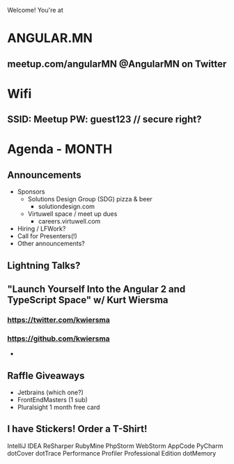 Welcome! You're at
# ANGULAR.MN
meetup.com/angularMN
@AngularMN on Twitter
---
# Wifi
SSID: Meetup
PW: guest123 // secure right?
---
# Agenda - MONTH
## Announcements
- Sponsors
  * Solutions Design Group (SDG) pizza & beer
    * solutiondesign.com
  * Virtuwell space / meet up dues
    * careers.virtuwell.com
- Hiring / LFWork?
- Call for Presenters(!)
- Other announcements?
## Lightning Talks?


## "Launch Yourself Into the Angular 2 and TypeScript Space" w/ Kurt Wiersma

### https://twitter.com/kwiersma
### https://github.com/kwiersma


-
## Raffle Giveaways
- Jetbrains (which one?) 
- FrontEndMasters (1 sub)
- Pluralsight 1 month free card

## I have Stickers! Order a T-Shirt!

IntelliJ IDEA
ReSharper
RubyMine
PhpStorm
WebStorm
AppCode
PyCharm
dotCover
dotTrace Performance Profiler Professional Edition
dotMemory
